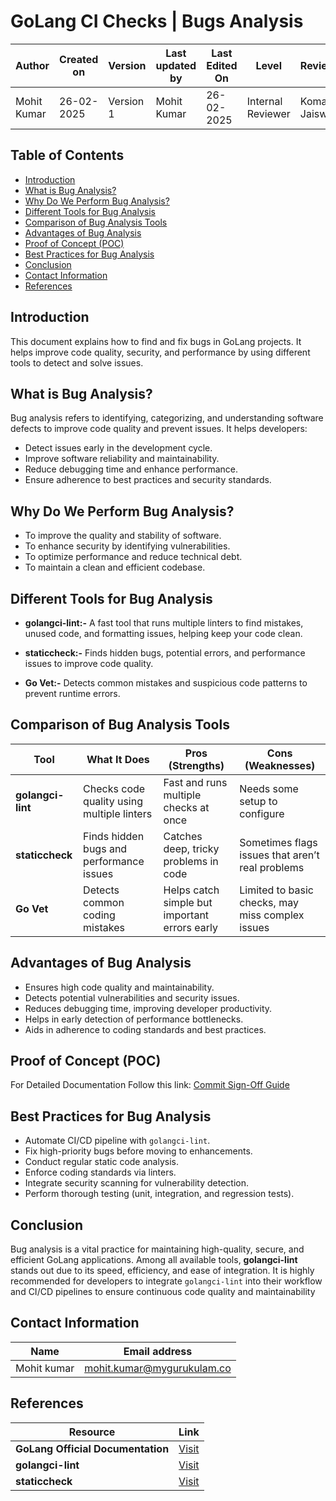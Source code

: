 # **GoLang CI Checks | Bugs Analysis**

| **Author** | **Created on** | **Version** | **Last updated by**|**Last Edited On**|**Level** |**Reviewer** |
|------------|----------------------|-------------|----------------|-----|-------------|-------------|
| Mohit Kumar|   26-02-2025        | Version 1   | Mohit Kumar |26-02-2025    |  Internal Reviewer | Komal Jaiswal |


## **Table of Contents**
- [Introduction](#introduction)
- [What is Bug Analysis?](#what-is-bug-analysis)
- [Why Do We Perform Bug Analysis?](#why-do-we-perform-bug-analysis)
- [Different Tools for Bug Analysis](#different-tools-for-bug-analysis)
- [Comparison of Bug Analysis Tools](#comparison-of-bug-analysis-tools)
- [Advantages of Bug Analysis](#advantages-of-bug-analysis)
- [Proof of Concept (POC)](#proof-of-concept-poc)
- [Best Practices for Bug Analysis](#best-practices-for-bug-analysis)
- [Conclusion](#conclusion)
- [Contact Information](#contact-information)
- [References](#references)

## **Introduction**
This document explains how to find and fix bugs in GoLang projects. It helps improve code quality, security, and performance by using different tools to detect and solve issues.

## **What is Bug Analysis?**
Bug analysis refers to identifying, categorizing, and understanding software defects to improve code quality and prevent issues. It helps developers:
- Detect issues early in the development cycle.
- Improve software reliability and maintainability.
- Reduce debugging time and enhance performance.
- Ensure adherence to best practices and security standards.

## **Why Do We Perform Bug Analysis?**
- To improve the quality and stability of software.
- To enhance security by identifying vulnerabilities.
- To optimize performance and reduce technical debt.
- To maintain a clean and efficient codebase.

## **Different Tools for Bug Analysis**


- **golangci-lint:-** A fast tool that runs multiple linters to find mistakes, unused code, and formatting issues, helping keep your code clean.

- **staticcheck:-** Finds hidden bugs, potential errors, and performance issues to improve code quality.

- **Go Vet:-** Detects common mistakes and suspicious code patterns to prevent runtime errors.



## **Comparison of Bug Analysis Tools**  

| **Tool**          | **What It Does**                              | **Pros (Strengths)**                              | **Cons (Weaknesses)**             |
|------------------|----------------------------------|----------------------------------|-------------------------------|
| **golangci-lint** | Checks code quality using multiple linters | Fast and runs multiple checks at once | Needs some setup to configure |
| **staticcheck**   | Finds hidden bugs and performance issues | Catches deep, tricky problems in code | Sometimes flags issues that aren’t real problems |
| **Go Vet**        | Detects common coding mistakes | Helps catch simple but important errors early | Limited to basic checks, may miss complex issues |


## **Advantages of Bug Analysis**
- Ensures high code quality and maintainability.
- Detects potential vulnerabilities and security issues.
- Reduces debugging time, improving developer productivity.
- Helps in early detection of performance bottlenecks.
- Aids in adherence to coding standards and best practices.


## **Proof of Concept (POC)**

For Detailed Documentation Follow this link: [Commit Sign-Off Guide](https://github.com/snaatak-Zero-Downtime-Crew/Documentation/blob/Mohit-SCRUM-64/Application%20CI%20Design/Generic%20CI%20operation/Commit%20Sign%20off/POC/README.md)



## **Best Practices for Bug Analysis**
- Automate CI/CD pipeline with `golangci-lint`.
- Fix high-priority bugs before moving to enhancements.
- Conduct regular static code analysis.
- Enforce coding standards via linters.
- Integrate security scanning for vulnerability detection.
- Perform thorough testing (unit, integration, and regression tests).

## **Conclusion**
Bug analysis is a vital practice for maintaining high-quality, secure, and efficient GoLang applications. Among all available tools, **golangci-lint** stands out due to its speed, efficiency, and ease of integration. It is highly recommended for developers to integrate `golangci-lint` into their workflow and CI/CD pipelines to ensure continuous code quality and maintainability

## **Contact Information**

| **Name** | **Email address**            |
|----------|-------------------------------|
| Mohit kumar   |  mohit.kumar@mygurukulam.co          |


## **References**

| Resource                | Link |
|-------------------------|------|
| **GoLang Official Documentation** | [Visit](https://golang.org/doc/) |
| **golangci-lint** | [Visit](https://golangci-lint.run/) |
| **staticcheck** | [Visit](https://staticcheck.io/) |

